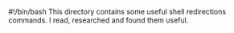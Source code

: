 #!/bin/bash
This directory contains some useful shell redirections commands. I read, researched and found them useful.
